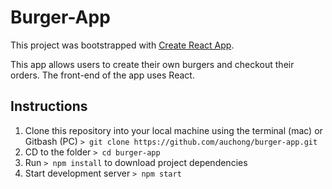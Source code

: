 # Burger-App

This project was bootstrapped with [Create React App](https://github.com/facebookincubator/create-react-app).

This app allows users to create their own burgers and checkout their orders. The front-end of the app uses React. 

## Instructions
1. Clone this repository into your local machine using the terminal (mac) or Gitbash (PC) `> git clone https://github.com/auchong/burger-app.git`
2. CD to the folder `> cd burger-app`
3. Run `> npm install` to download project dependencies
4. Start development server `> npm start`
